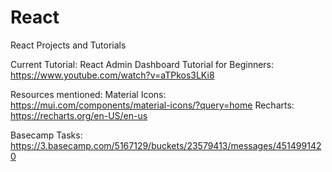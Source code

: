 # React
React Projects and Tutorials

Current Tutorial:
React Admin Dashboard Tutorial for Beginners:
https://www.youtube.com/watch?v=aTPkos3LKi8

Resources mentioned:
Material Icons: https://mui.com/components/material-icons/?query=home
Recharts: https://recharts.org/en-US/en-us

Basecamp Tasks:
https://3.basecamp.com/5167129/buckets/23579413/messages/4514991420

